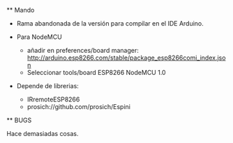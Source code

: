 ** Mando

- Rama abandonada de la versión para compilar en el IDE Arduino.

- Para NodeMCU

  - añadir en preferences/board manager: 
    http://arduino.esp8266.com/stable/package_esp8266comi_index.json
  - Seleccionar tools/board ESP8266 NodeMCU 1.0

- Depende de librerias:

  - IRremoteESP8266
  - prosich://github.com/prosich/Espini

** BUGS

Hace demasiadas cosas.

